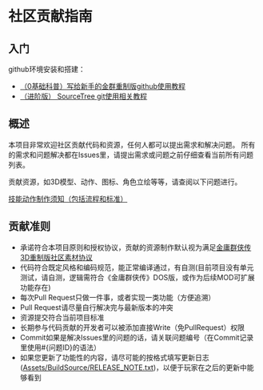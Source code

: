 # 社区贡献指南

## 入门

github环境安装和搭建：

* [（0基础科普）写给新手的金群重制版github使用教程](https://github.com/jynew/jynew/wiki/%E5%86%99%E7%BB%99%E6%96%B0%E6%89%8B%E7%9A%84%E9%87%91%E7%BE%A4%E9%87%8D%E5%88%B6%E7%89%88github%E4%BD%BF%E7%94%A8%E6%95%99%E7%A8%8B)<br>
* [（进阶版） SourceTree git使用相关教程](https://github.com/jynew/jynew/wiki/1.6Git%E6%8B%89%E5%8F%96%EF%BC%8C%E6%8F%90%E4%BA%A4%EF%BC%8C%E6%8E%A8%E9%80%81%E6%95%99%E7%A8%8B)


## 概述

本项目非常欢迎社区贡献代码和资源，任何人都可以提出需求和解决问题。
所有的需求和问题解决都在Issues里，请提出需求或问题之前仔细查看当前所有问题列表。

贡献资源，如3D模型、动作、图标、角色立绘等等，请查阅以下问题进行。

[技能动作制作须知（包括流程和标准）](https://github.com/jynew/jynew/wiki/4.3%E4%BA%BA%E7%89%A9%E5%8A%A8%E4%BD%9C%E5%88%B6%E4%BD%9C%E6%A0%87%E5%87%86)


## 贡献准则

- 承诺符合本项目原则和授权协议，贡献的资源制作默认视为满足[金庸群侠传3D重制版社区素材协议](https://github.com/jynew/jynew/tree/main/COMMUNITY_LICENSE_FOR_JYX2)
- 代码符合既定风格和编码规范，能正常编译通过，有自测(目前项目没有单元测试，请自测，逻辑需符合《金庸群侠传》DOS版，或作为后续MOD可扩展功能存在)
- 每次Pull Request只做一件事，或者实现一类功能（方便追溯）
- Pull Request请尽量自行解决完与最新版本的冲突
- 资源提交符合当前项目标准
- 长期参与代码贡献的开发者可以被添加直接Write（免PullRequest）权限
- Commit如果是解决Issues里的问题的话，请关联问题编号（在Commit记录里使用#{问题ID}的语法）
- 如果您更新了功能性的内容，请尽可能的按格式填写更新日志([Assets/BuildSource/RELEASE_NOTE.txt](https://github.com/jynew/jynew/blob/main/jyx2/Assets/BuildSource/RELEASE_NOTE.txt))，以便于玩家在之后的更新中能够看到
